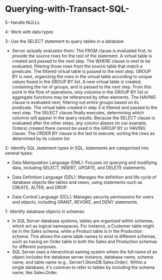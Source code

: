 # Querying-with-Transact-SQL-

5- Handle NULLs

4- Work with data types

3- Use the SELECT statement to query tables in a database

  - Server actually evaluates them: The FROM clause is evaluated first, to provide the source rows for the rest of the statement. A virtual table is created and passed to the next step.
  The WHERE clause is next to be evaluated, filtering those rows from the source table that match a predicate. The filtered virtual table is passed to the next step.
  GROUP BY is next, organizing the rows in the virtual table according to unique values found in the GROUP BY list. A new virtual table is created, containing the list of groups, and is passed to the next   step. From this point in the flow of operations, only columns in the GROUP BY list or aggregate functions may be referenced by other elements.
  The HAVING clause is evaluated next, filtering out entire groups based on its predicate. The virtual table created in step 3 is filtered and passed to the next step.
  The SELECT clause finally executes, determining which columns will appear in the query results. Because the SELECT clause is evaluated after the other steps, any column aliases (in our example, Orders)    created there cannot be used in the GROUP BY or HAVING clause.
  The ORDER BY clause is the last to execute, sorting the rows as determined by its column list

2- Identify SQL statement types
  In SQL, statements are categorized into several types:
  
  - Data Manipulation Language (DML): Focuses on querying and modifying data, including SELECT, INSERT, UPDATE, and DELETE statements.
  
  - Data Definition Language (DDL): Manages the definition and life cycle of database objects like tables and views, using statements such as CREATE, ALTER, and DROP.
  
  - Data Control Language (DCL): Manages security permissions for users and objects, including GRANT, REVOKE, and DENY statements.

1- Identify database objects in schemas
  - In SQL Server database systems, tables are organized within schemas, which act as logical namespaces. For instance, a Customer table might be in the Sales schema, while a Product table is in the 
  Production schema. This allows the same table names to exist in different schemas, such as having an Order table in both the Sales and Production schemas for different purposes. 
  - SQL Server uses a hierarchical naming system where the full name of an object includes the database server instance, database name, schema name, and table name (e.g., Server1.StoreDB.Sales.Order). Within a single database, it's common to refer to tables by including the schema name, like Sales.Order.
